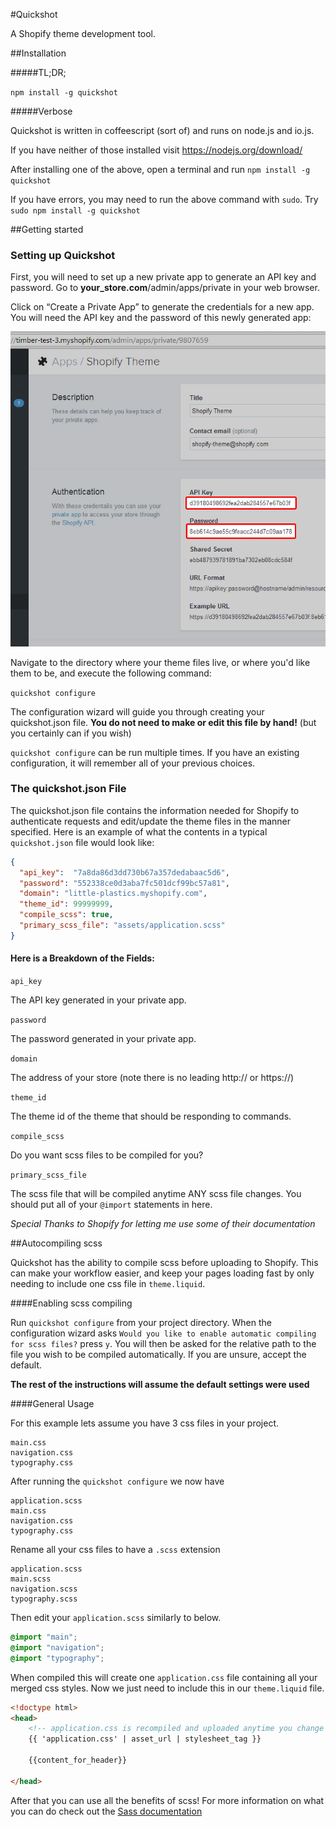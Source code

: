 #Quickshot

A Shopify theme development tool.

##Installation

#####TL;DR;

`npm install -g quickshot`

#####Verbose

Quickshot is written in coffeescript (sort of) and runs on node.js and io.js.

If you have neither of those installed visit https://nodejs.org/download/

After installing one of the above, open a terminal and run `npm install -g quickshot`

If you have errors, you may need to run the above command with `sudo`. Try `sudo npm install -g quickshot`

##Getting started

### Setting up Quickshot

First, you will need to set up a new private app to generate an API key and password. Go to **your_store.com**/admin/apps/private in your web browser.

Click on “Create a Private App” to generate the credentials for a new app. You will need the API key and the password of this newly generated app:

![api-key-and-password](doc/API-key-and-password.jpg)

Navigate to the directory where your theme files live, or where you'd like them to be, and execute the following command:

`quickshot configure`

The configuration wizard will guide you through creating your quickshot.json file. **You do not need to make or edit this file by hand!** (but you certainly can if you wish)

`quickshot configure` can be run multiple times. If you have an existing configuration, it will remember all of your previous choices.

### The quickshot.json File
The quickshot.json file contains the information needed for Shopify to authenticate requests and edit/update the theme files in the manner specified. Here is an example of what the contents in a typical `quickshot.json` file would look like:

```json
{
  "api_key":  "7a8da86d3dd730b67a357dedabaac5d6",
  "password": "552338ce0d3aba7fc501dcf99bc57a81",
  "domain": "little-plastics.myshopify.com",
  "theme_id": 99999999,
  "compile_scss": true,
  "primary_scss_file": "assets/application.scss"
}
```


#### Here is a Breakdown of the Fields:

`api_key`

The API key generated in your private app.

`password`

The password generated in your private app.

`domain`

The address of your store (note there is no leading http:// or https://)

`theme_id`

The theme id of the theme that should be responding to commands.

`compile_scss`

Do you want scss files to be compiled for you?

`primary_scss_file`

The scss file that will be compiled anytime ANY scss file changes. You should put all of your `@import` statements in here.

*Special Thanks to Shopify for letting me use some of their documentation*

##Autocompiling scss

Quickshot has the ability to compile scss before uploading to Shopify. This can make your workflow easier, and keep your pages loading fast by only needing to include one css file in `theme.liquid`.

####Enabling scss compiling

Run `quickshot configure` from your project directory. When the configuration wizard asks `Would you like to enable automatic compiling for scss files?` press `y`. You will then be asked for the relative path to the file you wish to be compiled automatically. If you are unsure, accept the default.

**The rest of the instructions will assume the default settings were used**

####General Usage

For this example lets assume you have 3 css files in your project.

```
main.css
navigation.css
typography.css
```

After running the `quickshot configure` we now have

```
application.scss
main.css
navigation.css
typography.css
```

Rename all your css files to have a `.scss` extension

```
application.scss
main.scss
navigation.scss
typography.scss
```

Then edit your `application.scss` similarly to below.

```scss
@import "main";
@import "navigation";
@import "typography";
```

When compiled this will create one `application.css` file containing all your merged css styles. Now we just need to include this in our `theme.liquid` file.

```html
<!doctype html>
<head>
    <!-- application.css is recompiled and uploaded anytime you change ANY .scss file in your project. -->
    {{ 'application.css' | asset_url | stylesheet_tag }}

    {{content_for_header}}

</head>
```

After that you can use all the benefits of scss! For more information on what you can do check out the [Sass documentation](http://sass-lang.com/documentation/file.SASS_REFERENCE)
